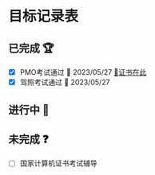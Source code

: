 # 目标记录表

## 已完成 :trophy:

- [x] PMO考试通过 :date: 2023/05/27
    [:white_flower:证书在此](/images/PixPin_2024-01-25_14-32-02.png) 
- [x] 驾照考试通过 :date: 2023/05/27

## 进行中 :construction:

## 未完成 :question:

- [ ] 国家计算机证书考试辅导